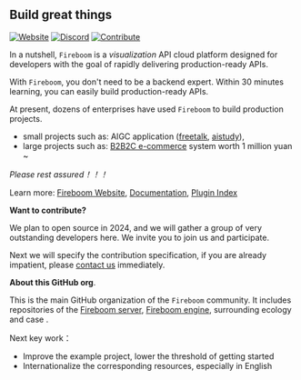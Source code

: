 ## Build great things

[![Website](https://img.shields.io/static/v1?label=Website&message=fireboom.io&color=blue)](https://fireboom.io/)
[![Discord](https://img.shields.io/static/v1?label=Discord&message=fireboom&color=green)](https://discord.com/channels/1194632324676059307/1194632325368139828)
[![Contribute](https://img.shields.io/static/v1?label=Contribute&message=fireboom&color=orange)](https://github.com/fireboomio)

In a nutshell, `Fireboom` is a *visualization* API cloud platform designed for developers with the goal of rapidly delivering production-ready APIs. 

With `Fireboom`, you don't need to be a backend expert. Within 30 minutes learning, you can easily build production-ready APIs. 

At present, dozens of enterprises have used `Fireboom` to build production projects.

- small projects such as: AIGC application ([freetalk](https://enjoyfreetalk.com/), [aistudy](https://chat.enjoyfreetalk.com/)),
- large projects such as: [B2B2C e-commerce](https://www.huarishop.com/) system worth 1 million yuan ~

*Please rest assured！！！*

Learn more: [Fireboom Website](https://fireboom.io/), [Documentation](https://docs.fireboom.io/), [Plugin Index](https://www.fireboom.cloud/zh/template)

**Want to contribute?** 

We plan to open source in 2024, and we will gather a group of very outstanding developers here.
We invite you to join us and participate.

Next we will specify the contribution specification, if you are already impatient, please [contact us](https://matrix.to/#/#fireboom:gitter.im) immediately.

**About this GitHub org**.

This is the main GitHub organization of the `Fireboom` community.
It includes repositories of the [Fireboom server](https://github.com/fireboomio/fireboom), [Fireboom engine](https://github.com/fireboomio/fireboom-engine), surrounding ecology and case .

Next key work：

- Improve the example project, lower the threshold of getting started
- Internationalize the corresponding resources, especially in English
